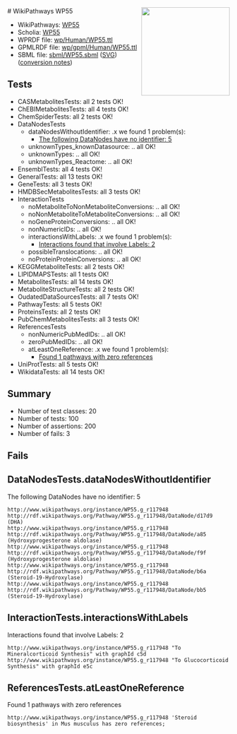 <img style="float: right; width: 200px" src="../logo.png" />
# WikiPathways WP55

* WikiPathways: [WP55](https://identifiers.org/wikipathways:WP55)
* Scholia: [WP55](https://scholia.toolforge.org/wikipathways/WP55)
* WPRDF file: [wp/Human/WP55.ttl](../wp/Human/WP55.ttl)
* GPMLRDF file: [wp/gpml/Human/WP55.ttl](../wp/gpml/Human/WP55.ttl)
* SBML file: [sbml/WP55.sbml](../sbml/WP55.sbml) ([SVG](../sbml/WP55.svg)) ([conversion notes](../sbml/WP55.txt))

## Tests
* CASMetabolitesTests: all 2 tests OK!
* ChEBIMetabolitesTests: all 4 tests OK!
* ChemSpiderTests: all 2 tests OK!
* DataNodesTests
    * dataNodesWithoutIdentifier: .x we found 1 problem(s):
        * [The following DataNodes have no identifier: 5](#d2d32fa4)
    * unknownTypes_knownDatasource: .. all OK!
    * unknownTypes: .. all OK!
    * unknownTypes_Reactome: .. all OK!
* EnsemblTests: all 4 tests OK!
* GeneralTests: all 13 tests OK!
* GeneTests: all 3 tests OK!
* HMDBSecMetabolitesTests: all 3 tests OK!
* InteractionTests
    * noMetaboliteToNonMetaboliteConversions: .. all OK!
    * noNonMetaboliteToMetaboliteConversions: .. all OK!
    * noGeneProteinConversions: .. all OK!
    * nonNumericIDs: .. all OK!
    * interactionsWithLabels: .x we found 1 problem(s):
        * [Interactions found that involve Labels: 2](#630d2679)
    * possibleTranslocations: .. all OK!
    * noProteinProteinConversions: .. all OK!
* KEGGMetaboliteTests: all 2 tests OK!
* LIPIDMAPSTests: all 1 tests OK!
* MetabolitesTests: all 14 tests OK!
* MetaboliteStructureTests: all 2 tests OK!
* OudatedDataSourcesTests: all 7 tests OK!
* PathwayTests: all 5 tests OK!
* ProteinsTests: all 2 tests OK!
* PubChemMetabolitesTests: all 3 tests OK!
* ReferencesTests
    * nonNumericPubMedIDs: .. all OK!
    * zeroPubMedIDs: .. all OK!
    * atLeastOneReference: .x we found 1 problem(s):
        * [Found 1 pathways with zero references](#35eb778e)
* UniProtTests: all 5 tests OK!
* WikidataTests: all 14 tests OK!


## Summary

* Number of test classes: 20
* Number of tests: 100
* Number of assertions: 200
* Number of fails: 3

## Fails

<a name="d2d32fa4" />

## DataNodesTests.dataNodesWithoutIdentifier

The following DataNodes have no identifier: 5
```
http://www.wikipathways.org/instance/WP55.g_r117948 http://rdf.wikipathways.org/Pathway/WP55.g_r117948/DataNode/d17d9 (DHA)
http://www.wikipathways.org/instance/WP55.g_r117948 http://rdf.wikipathways.org/Pathway/WP55.g_r117948/DataNode/a85 (Hydroxyprogesterone aldolase)
http://www.wikipathways.org/instance/WP55.g_r117948 http://rdf.wikipathways.org/Pathway/WP55.g_r117948/DataNode/f9f (Hydroxyprogesterone aldolase)
http://www.wikipathways.org/instance/WP55.g_r117948 http://rdf.wikipathways.org/Pathway/WP55.g_r117948/DataNode/b6a (Steroid-19-Hydroxylase)
http://www.wikipathways.org/instance/WP55.g_r117948 http://rdf.wikipathways.org/Pathway/WP55.g_r117948/DataNode/bb5 (Steroid-19-Hydroxylase)
```

<a name="630d2679" />

## InteractionTests.interactionsWithLabels

Interactions found that involve Labels: 2
```
http://www.wikipathways.org/instance/WP55.g_r117948 "To Mineralcorticoid Synthesis" with graphId c5d
http://www.wikipathways.org/instance/WP55.g_r117948 "To Glucocorticoid Synthesis" with graphId e5c
```

<a name="35eb778e" />

## ReferencesTests.atLeastOneReference

Found 1 pathways with zero references
```
http://www.wikipathways.org/instance/WP55.g_r117948 'Steroid biosynthesis' in Mus musculus has zero references; 
```

